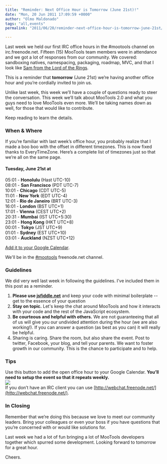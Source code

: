 ```yaml
---
title: "Reminder: Next Office Hour is Tomorrow (June 21st)!"
date: "Mon, 20 Jun 2011 17:09:59 +0000"
author: "Olmo Maldonado"
tags: "all,events"
permalink: "2011/06/20/reminder-next-office-hour-is-tomorrow-june-21st/"

---
```

Last week we held our first IRC office hours in the #mootools channel on irc.freenode.net.  Fifteen (15) MooTools team members were in attendance and we got a lot of responses from our community. We covered: sandboxing natives, namespacing, packaging, roadmap, MVC, and that I look like [Sam from the Lord of the Rings](https://park-204.wikispaces.com/file/view/sam5.jpg/33426961/sam5.jpg).

This is a reminder that **tomorrow** (June 21st) we’re having another office hour and you’re cordially invited to join us. 

Unlike last week, this week we’ll have a couple of questions ready to steer the conversation. This week we’ll talk about MooTools 2.0 and what you guys need to love MooTools even more. We’ll be taking names down as well, for those that would like to contribute.

Keep reading to learn the details.

<!--more-->

### When & Where

If you’re familiar with last week’s office hour, you probably realize that I made a boo boo with the offset in different timezones. This is now fixed thanks to EveryTimeZone. Here’s a complete list of timezones just so that we’re all on the same page.

#### Tuesday, June 21st at

05:01 - **Honolulu** (Hast UTC-10)  
08:01 - **San Francisco** (PDT UTC-7)  
10:01 - **Chicago** (CDT UTC-5)  
11:01 - **New York** (EDT UTC-4)  
12:01 - **Rio de Janeiro** (BRT UTC-3)  
16:01 - **London** (BST UTC+1)  
17:01 - **Vienna** (CEST UTC+2)  
20:31 - **Mumbai** (IST UTC+5:30)  
23:01 - **Hong Kong** (HKT UTC+8)  
00:01 - **Tokyo** (JST UTC+9)  
01:01 - **Sydney** (EST UTC+10)  
03:01 - **Auckland** (NZST UTC+12)

[Add it to your Google Calendar](http://www.google.com/calendar/event?action=TEMPLATE&text=MooTools%20IRC%20Office%20Hours&dates=20110621T150000Z/20110621T160000Z&details=Join%20us%20and%20ask%20away%20technical%20questions%2C%20open%20(what's%20new%2C%20what's%20coming)%20questions%2C%20or%20just%20participate%20in%20the%20party.%20MooTools%20developers%20will%20be%20in%20the%20%23mootools%20channel%20ready%20to%20answer%20and%20get%20to%20meet%20you.&location=%23motools%20on%20irc.freenode.net&trp=true&sprop=http%3A%2F%2Fmootools.net%2F&sprop=name:MooTools).

We'll be in the [#mootools](irc://irc.freenode.net/mootools) freenode.net channel.

### Guidelines 
We did very well last week in following the guidelines. I’ve included them in this post as a reminder.

1. **Please use [jsfiddle.net](http://jsfiddle.net)** and keep your code with minimal boilerplate -- get to the essence of your question
2. **Stay on topic.** Let's keep the chat around MooTools and how it interacts with your code and the rest of the JavaScript ecosystem.
3. **Be courteous and helpful with others.** We are not guaranteeing that all of us will give you our undivided attention during the hour (we are also working!). If you can answer a question (as best as you can) it will really be helpful.
4. Sharing is caring. Share the room, but also share the event. Post to twitter, Facebook, your blog, and tell your parents. We want to foster growth in our community. This is the chance to participate and to help.

### Tips
Use this button to add the open office hour to your Google Calendar. **You’ll need to setup the event so that it repeats weekly.**  
<a href="http://www.google.com/calendar/event?action=TEMPLATE&text=MooTools%20IRC%20Office%20Hours&dates=20110621T150000Z/20110621T160000Z&details=Join%20us%20and%20ask%20away%20technical%20questions%2C%20open%20(what's%20new%2C%20what's%20coming)%20questions%2C%20or%20just%20participate%20in%20the%20party.%20MooTools%20developers%20will%20be%20in%20the%20%23mootools%20channel%20ready%20to%20answer%20and%20get%20to%20meet%20you.&location=%23motools%20on%20irc.freenode.net&trp=true&sprop=http%3A%2F%2Fmootools.net%2F&sprop=name:MooTools" target="_blank"><img src="http://www.google.com/calendar/images/ext/gc_button6.gif" border=0></a>
<br style="clear: both" />
If you don’t have an IRC client you can use [http://webchat.freenode.net/](http://webchat.freenode.net/). 

### In Closing

Remember that we’re doing this because we love to meet our community leaders. Bring your colleagues or even your boss if you have questions that you’re concerned with or would like solutions for. 

Last week we had a lot of fun bringing a lot of MooTools developers together which spurred some development. Looking forward to tomorrow for a great hour.

Cheers.